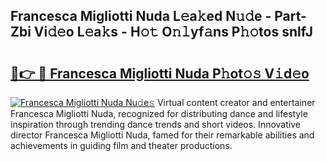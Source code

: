 ## Francesca Migliotti Nuda L𝚎a𝚔ed N𝚞𝚍e - Part-Zbi Vi𝚍𝚎o L𝚎a𝚔s - H𝚘𝚝 O𝚗𝚕yf𝚊ns P𝚑𝚘tos snlfJ

# <h2><a href="http://kf8yjz.oniu.top/?m=Francesca+Migliotti+Nuda">🔗👉 🔴 Francesca Migliotti Nuda P𝚑ot𝚘𝚜 V𝚒d𝚎o</a></h2>

[![Francesca Migliotti Nuda Nu𝚍e𝚜](https://i.imgur.com/0qMVB7G.gif)](http://kf8yjz.oniu.top/?m=Francesca+Migliotti+Nuda)
Virtual content creator and entertainer Francesca Migliotti Nuda, recognized for distributing dance and lifestyle inspiration through trending dance trends and short videos. Innovative director Francesca Migliotti Nuda, famed for their remarkable abilities and achievements in guiding film and theater productions.  
